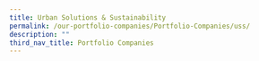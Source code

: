 ```yaml
---
title: Urban Solutions & Sustainability
permalink: /our-portfolio-companies/Portfolio-Companies/uss/
description: ""
third_nav_title: Portfolio Companies
---
```

